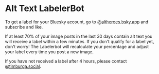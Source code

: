 # Alt Text LabelerBot


To get a label for your Bluesky account, go to [@altheroes.bsky.app](https://bsky.app/profile/altheroes.bsky.social) and subscribe and like.

If at least 70% of your image posts in the last 30 days contain alt text you will receive a label within a few minutes. If you don't qualify for a label yet, don't worry! The Labelerbot will recalculate your percentage and adjust your label every time you post a new image.

If you have not received a label after 4 hours, please contact [@timburga.social](https://bsky.app/profile/timburga.social).
